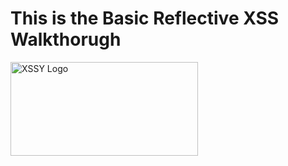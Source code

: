 # This is the Basic Reflective XSS Walkthorugh


<img src="https://yourusername.github.io/yourrepo/images/xssy-logo.png" alt="XSSY Logo" width="300" height="150">
<img src="img/screenshot2.PNG" class="img-responsive" alt=""> </div>
